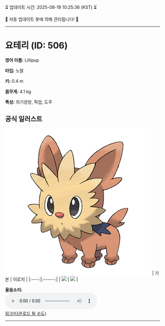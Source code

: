 
⏳ 업데이트 시간: 2025-08-19 10:25:36 (KST) ⏳

🤖 자동 업데이트 봇에 의해 관리됩니다! 🤖

---

# 요테리 (ID: 506)
**영어 이름:** Lillipup

**타입:** 노말

**키:** 0.4 m

**몸무게:** 4.1 kg

**특성:** 의기양양, 픽업, 도주

## 공식 일러스트
![](https://raw.githubusercontent.com/PokeAPI/sprites/master/sprites/pokemon/other/official-artwork/506.png)
| 기본 | 이로치 |
|:----:|:------:|
| <img src="http://play.pokemonshowdown.com/sprites/ani/lillipup.gif" width="200"> | <img src="http://play.pokemonshowdown.com/sprites/ani-shiny/lillipup.gif" width="200"> |

**울음소리:**<br><audio controls src="https://raw.githubusercontent.com/PokeAPI/cries/main/cries/pokemon/latest/506.ogg"></audio><br> [링크(다운로드 될 수도)](https://raw.githubusercontent.com/PokeAPI/cries/main/cries/pokemon/latest/506.ogg)


---
